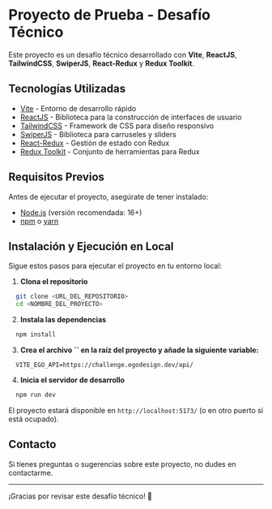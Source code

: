 # Proyecto de Prueba - Desafío Técnico

Este proyecto es un desafío técnico desarrollado con **Vite**, **ReactJS**, **TailwindCSS**, **SwiperJS**, **React-Redux** y **Redux Toolkit**.

## Tecnologías Utilizadas

- [Vite](https://vitejs.dev/) - Entorno de desarrollo rápido
- [ReactJS](https://react.dev/) - Biblioteca para la construcción de interfaces de usuario
- [TailwindCSS](https://tailwindcss.com/) - Framework de CSS para diseño responsivo
- [SwiperJS](https://swiperjs.com/) - Biblioteca para carruseles y sliders
- [React-Redux](https://react-redux.js.org/) - Gestión de estado con Redux
- [Redux Toolkit](https://redux-toolkit.js.org/) - Conjunto de herramientas para Redux

## Requisitos Previos

Antes de ejecutar el proyecto, asegúrate de tener instalado:

- [Node.js](https://nodejs.org/) (versión recomendada: 16+)
- [npm](https://www.npmjs.com/) o [yarn](https://yarnpkg.com/)

## Instalación y Ejecución en Local

Sigue estos pasos para ejecutar el proyecto en tu entorno local:

1. **Clona el repositorio**

```sh
  git clone <URL_DEL_REPOSITORIO>
  cd <NOMBRE_DEL_PROYECTO>
```

2. **Instala las dependencias**

```sh
  npm install
```

3. **Crea el archivo **``** en la raíz del proyecto y añade la siguiente variable:**

```
  VITE_EGO_API=https://challenge.egodesign.dev/api/
```

4. **Inicia el servidor de desarrollo**

```sh
  npm run dev
```

El proyecto estará disponible en `http://localhost:5173/` (o en otro puerto si está ocupado).

## Contacto

Si tienes preguntas o sugerencias sobre este proyecto, no dudes en contactarme.

---

¡Gracias por revisar este desafío técnico! 🚀

